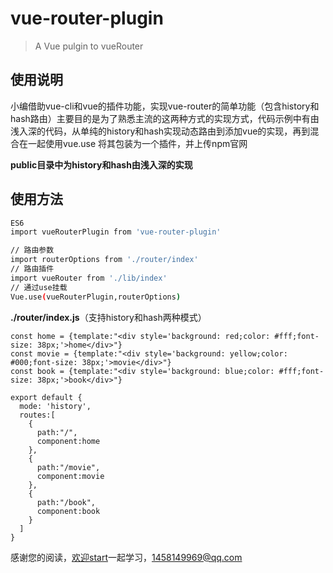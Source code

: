 # vue-router-plugin

> A Vue pulgin to vueRouter

## 使用说明

小编借助vue-cli和vue的插件功能，实现vue-router的简单功能（包含history和hash路由）主要目的是为了熟悉主流的这两种方式的实现方式，代码示例中有由浅入深的代码，从单纯的history和hash实现动态路由到添加vue的实现，再到混合在一起使用vue.use 将其包装为一个插件，并上传npm官网

**public目录中为history和hash由浅入深的实现**

## 使用方法

``` bash
ES6
import vueRouterPlugin from 'vue-router-plugin'

// 路由参数
import routerOptions from './router/index'
// 路由插件
import vueRouter from './lib/index'
// 通过use挂载
Vue.use(vueRouterPlugin,routerOptions)
```

**./router/index.js**（支持history和hash两种模式）

```
const home = {template:"<div style='background: red;color: #fff;font-size: 38px;'>home</div>"}
const movie = {template:"<div style='background: yellow;color: #000;font-size: 38px;'>movie</div>"}
const book = {template:"<div style='background: blue;color: #fff;font-size: 38px;'>book</div>"}

export default {
  mode: 'history',
  routes:[
    {
      path:"/",
      component:home
    },
    {
      path:"/movie",
      component:movie
    },
    {
      path:"/book",
      component:book
    }
  ]
}
```

感谢您的阅读，[欢迎start](https://github.com/mrhaoxiaojun/vue-router-plugin.git)一起学习，1458149969@qq.com